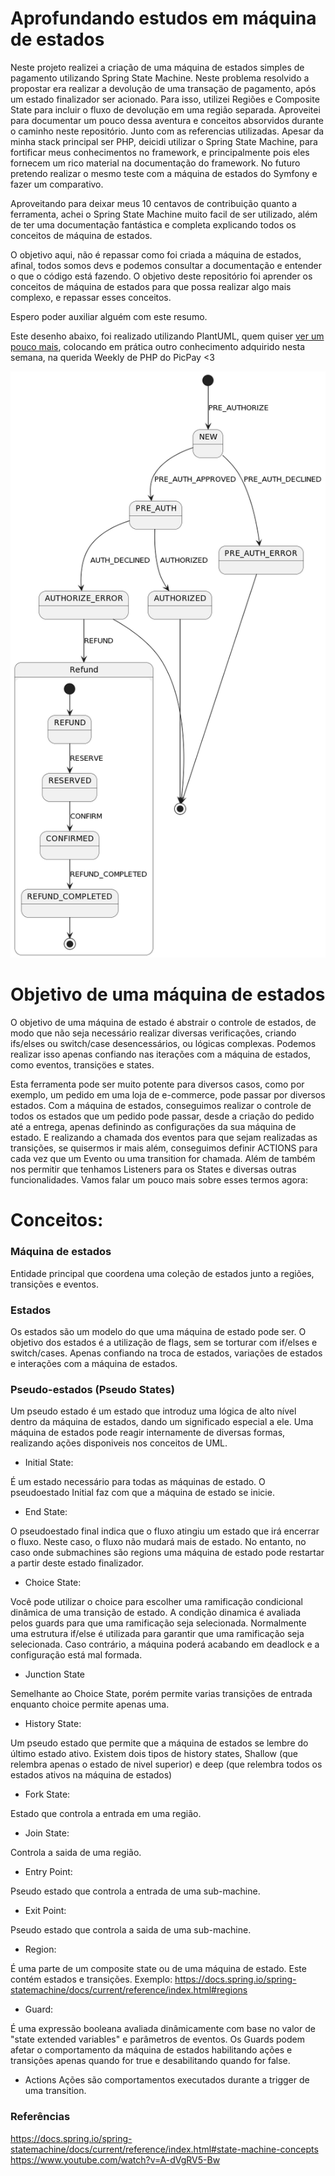 # Aprofundando estudos em máquina de estados

Neste projeto realizei a criação de uma máquina de estados simples de pagamento utilizando Spring State Machine. Neste problema resolvido a propostar era realizar a devolução de uma transaçäo de pagamento, após um estado finalizador ser acionado. Para isso, utilizei Regiões e Composite State para incluir o fluxo de devoluçäo em uma região separada.
Aproveitei para documentar um pouco dessa aventura e conceitos absorvidos durante o caminho neste repositório. Junto com as referencias utilizadas.
Apesar da minha stack principal ser PHP, deicidi utilizar o Spring State Machine, para fortificar meus conhecimentos no framework, e principalmente pois eles fornecem um rico material na documentação do framework.
No futuro pretendo realizar o mesmo teste com a máquina de estados do Symfony e fazer um comparativo. 

Aproveitando para deixar meus 10 centavos de contribuição quanto a ferramenta, achei o Spring State Machine muito facil de ser utilizado, além de ter uma documentação fantástica e completa explicando todos os conceitos de máquina de estados.

O objetivo aqui, não é repassar como foi criada a máquina de estados, afinal, todos somos devs e podemos consultar a documentação e entender o que o código está fazendo. O objetivo deste repositório foi aprender os conceitos de máquina de estados para que possa realizar algo mais complexo, e repassar esses conceitos.

Espero poder auxiliar alguém com este resumo.

Este desenho abaixo, foi realizado utilizando PlantUML, quem quiser [ver um pouco mais](docs/stateuml.txt), colocando em prática outro conhecimento adquirido nesta semana, na querida Weekly de PHP do PicPay <3

![plot](docs/umlestados)

# Objetivo de uma máquina de estados

O objetivo de uma máquina de estado é abstrair o controle de estados, de modo que não seja necessário realizar diversas verificações, criando ifs/elses ou switch/case desencessários, ou lógicas complexas. Podemos realizar isso apenas confiando nas iterações com a máquina de estados, como eventos, transiçöes e states. 

Esta ferramenta pode ser muito potente para diversos casos, como por exemplo, um pedido em uma loja de e-commerce, pode passar por diversos estados. Com a máquina de estados, conseguimos realizar o controle de todos os estados que um pedido pode passar, desde a criação do pedido até a entrega, apenas definindo as configuraçöes da sua máquina de estado. E realizando a chamada dos eventos para que sejam realizadas as transições, se quisermos ir mais além, conseguimos definir ACTIONS para cada vez que um Evento ou uma transition for chamada. Além de também nos permitir que tenhamos Listeners para os States e diversas outras funcionalidades.
Vamos falar um pouco mais sobre esses termos agora:


# Conceitos:

### Máquina de estados
Entidade principal que coordena uma coleção de estados junto a regiões, transições e eventos.

### Estados

Os estados são um modelo do que uma máquina de estado pode ser. O objetivo dos estados é a utilização de flags, sem se torturar com if/elses e switch/cases. Apenas confiando na troca de estados, variações de estados e interações com a máquina de estados.

### Pseudo-estados (Pseudo States)

Um pseudo estado é um estado que introduz uma lógica de alto nível dentro da máquina de estados, dando um significado especial a ele. Uma máquina de estados pode reagir internamente de diversas formas, realizando ações disponiveis nos conceitos de UML.

- Initial State:

É um estado necessário para todas as máquinas de estado. O pseudoestado Initial faz com que a máquina de estado se inicie.

- End State: 

O pseudoestado final indica que o fluxo atingiu um estado que irá encerrar o fluxo. Neste caso, o fluxo não mudará mais de estado. No entanto, no caso onde submachines são regions uma máquina de estado pode restartar a partir deste estado finalizador.

- Choice State:


Você pode utilizar o choice para escolher uma ramificação condicional dinâmica de uma transição de estado. A condição dinamica é avaliada pelos guards para que uma ramificação seja selecionada.
Normalmente uma estrutura if/else é utilizada para garantir que uma ramificação seja selecionada. Caso contrário, a máquina poderá acabando em deadlock e a configuração está mal formada.

- Junction State 

Semelhante ao Choice State, porém permite varias transições de entrada enquanto choice permite apenas uma.

- History State:

Um pseudo estado que permite que a máquina de estados se lembre do último estado ativo. Existem dois tipos de history states, Shallow (que relembra apenas o estado de nivel superior) e deep (que relembra todos os estados ativos na máquina de estados)

- Fork State: 
 
Estado que controla a entrada em uma região.
  
- Join State: 
  
Controla a saida de uma região.

- Entry Point:

Pseudo estado que controla a entrada de uma sub-machine.

- Exit Point:

Pseudo estado que controla a saida de uma sub-machine.

- Region:

É uma parte de um composite state ou de uma máquina de estado. Este contém estados e transições.
Exemplo: https://docs.spring.io/spring-statemachine/docs/current/reference/index.html#regions

- Guard:

É uma expressão booleana avaliada dinâmicamente com base no valor de "state extended variables" e parâmetros de eventos. Os Guards podem afetar o comportamento da máquina de estados habilitando ações e transições apenas quando for true e desabilitando quando for false.

- Actions
Ações são comportamentos executados durante a trigger de uma transition.

### Referências
https://docs.spring.io/spring-statemachine/docs/current/reference/index.html#state-machine-concepts
https://www.youtube.com/watch?v=A-dVgRV5-Bw


